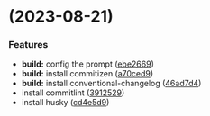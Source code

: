 #  (2023-08-21)


### Features

* **build:** config the prompt ([ebe2669](https://github.com/lwsgh/commitlint-example/commit/ebe26695d0b54d88cbf4f8595d4e89cf747c6b5b))
* **build:** install commitizen ([a70ced9](https://github.com/lwsgh/commitlint-example/commit/a70ced9ac607e399f8e7bc5e305bb948a7b55125))
* **build:** install conventional-changelog ([46ad7d4](https://github.com/lwsgh/commitlint-example/commit/46ad7d49dd22b5b8cae6e4d7c1c055a90836fa86))
* install commitlint ([3912529](https://github.com/lwsgh/commitlint-example/commit/39125297585521674501b83d29d113723b903a84))
* install husky ([cd4e5d9](https://github.com/lwsgh/commitlint-example/commit/cd4e5d94d781f6ae417a7930a543e8d238fc948c))



